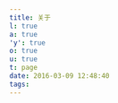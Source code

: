```yaml
---
title: 关于
l: true
a: true
'y': true
o: true
u: true
t: page
date: 2016-03-09 12:48:40
tags:
---
```

